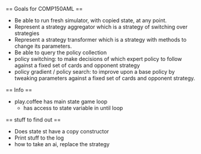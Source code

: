 == Goals for COMP150AML ==
- Be able to run fresh simulator, with copied state, at any point.
- Represent a strategy aggregator which is a strategy of switching over strategies
- Represent a strategy transformer which is a strategy with methods to change its parameters.
- Be able to query the policy collection
- policy switching: to make decisions of which expert policy to follow against a fixed set of cards and opponent strategy
- policy gradient / policy search: to improve upon a base policy by tweaking parameters against a fixed set of cards and opponent strategy.

== Info ==
- play.coffee has main state game loop
    - has access to state variable in until loop

== stuff to find out ==
- Does state st have a copy constructor
- Print stuff to the log
- how to take an ai, replace the strategy
